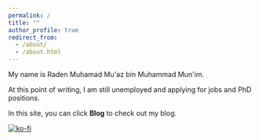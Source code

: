 ```yaml
---
permalink: /
title: ""
author_profile: true
redirect_from: 
  - /about/
  - /about.html
---
```


My name is Raden Muhamad Mu'az bin Muhammad Mun'im.

At this point of writing, I am still unemployed and applying for jobs and PhD positions.

In this site, you can click **Blog** to check out my blog.

[![ko-fi](https://ko-fi.com/img/githubbutton_sm.svg)](https://ko-fi.com/N4N0191W6B)


